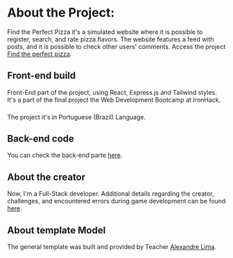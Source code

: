 # About the Project:

Find the Perfect Pizza it's a simulated website where it is possible to register, search, and rate pizza flavors. The website features a feed with posts, and it is possible to check other users' comments.
Access the project [Find the perfect pizza](https://deploy-pizza-score.netlify.app).

## Front-end build

Front-End part of the project, using React, Express.js and Tailwind styles.
It's a part of the final project the Web Development Bootcamp at IronHack.
###
The project it's in Portuguese (Brazil) Language.
## Back-end code

You can check the back-end parte [here](https://github.com/Juvido/back-end-final-project).

## About the creator

Now, I'm a Full-Stack developer. 
Additional details regarding the creator, challenges, and encountered errors during game development can be found [here](https://prezi.com/i/yy3jv3_gina4/).

## About template Model

The general template was built and provided by Teacher [Alexandre Lima](https://github.com/alexandreatlima/vite-template-tailwind).